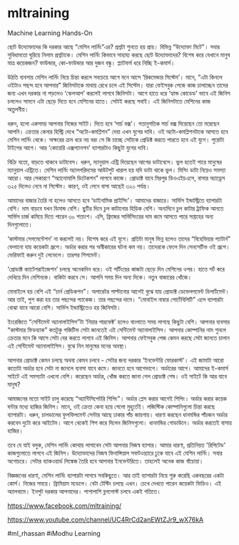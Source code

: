 # mltraining
Machine Learning Hands-On

ছোট উদ্যোক্তাদের কি দরকার আছে “মেশিন লার্নিং”এর? প্রশ্নটা শুনতে হয় প্রায়। বিভিন্ন “উদ্যোক্তা মিটে”। সবার সুবিধামতো ঘুরিয়ে নিলাম প্রশ্নটাকে। মেশিন লার্নিং কিভাবে সাহায্য করছে ছোট উদ্যোক্তাদের? বিশেষ করে যেখানে মানুষ মাত্র কয়েকজন? ফাউন্ডার, কো-ফাউন্ডার আর দুজন বন্ধু। প্ল্যাটফর্ম ধরে নিচ্ছি ই-কমার্স।
 
উঠতি ব্যবসায় মেশিন লার্নিং নিয়ে চিন্তা করলে সবচেয়ে আগে মনে আসে ‘রিকমেন্ডার সিস্টেম’। মানে, “এটা কিনলে ওইটাও পছন্দ হবে আপনার” জিনিসটাকে মাথায় রেখে চলে এই সিস্টেম। যারা ফেইসবুক পেজে কাজ চালাচ্ছেন তাদের জন্য এখন দরকার না পড়লেও ‘স্কেলআপ’ করলেই লাগবে জিনিসটা। আগে হাতে ধরে ‘হ্যান্ড কোডেড’ ভাবে এই জিনিস চললেও সামনে এটা ছেড়ে দিতে হবে মেশিনের হাতে। সেটাই করছে সবাই। এই জিনিসটাতে মেশিনের কাজ অতুলনীয়। 
 
ধরুন, হলো একসময় আপনার নিজের সাইট। দিতে হবে ‘সার্চ বক্স’। গতানুগতিক সার্চ বক্স দিয়েছেন তো মরেছেন আপনি। ক্রেতার কেনার হিস্ট্রি দেখে “অটো-কমপ্লিশন” দেয়া এখন যুগের দাবি। ওই অটো-কমপ্লিশনটাকে আসতে হবে মেশিন লার্নিং থেকে। অক্ষরের ক্রম ধরে নয় বরং সে কি চাচ্ছে সেটাকে প্রেডিক্ট করতে পারতে হবে এই যুগে। পুরোটা টাইপের আগে। আর ‘কোয়েরি এক্সপ্যানশন’ ব্যাপারটাও কিছুটা যুগের দাবি। 
 
বিক্রি যতো, বাড়তে থাকবে ডাটাবেস। ধরুন, ম্যানুয়াল এন্ট্রি দিয়েছেন আগের ডাটাবেসে। ভুল হতেই পারে মানুষের ম্যানুয়াল এন্ট্রিতে। মেশিন লার্নিং অ্যালগরিদমের আউটপুট খারাপ হয় যদি ডাটা থাকে ভুল। মিসিং ডাটা নিয়েও সমস্যা আরো। আর সেকারণে “অ্যানোমালি ডিটেকশন” লাগবে কাজে। প্রোডাক্ট যাবে মিরপুর ডিওএইচএসে, বাসার অ্যাড্রেস ৩২৫ দিলেও নেবে না সিস্টেম। কারণ, ওই লেনে বাসা আছেই ৩২০ পর্যন্ত। 
 
আমাদের বাজার তৈরি না হলেও আসতে হবে ‘ডাইনামিক প্রাইসিং’। আমাদের বাজারে। সার্ভিস ইন্ডাস্ট্রিতে ব্যাপারটা বেশি। দাম বাড়বে যখন ডিমান্ড বেশি। ছুটির দিনে চুল কাটানোর হিড়িক বেশি। অন্যদিনে চুল কাটার ট্রাফিক আনতে সার্ভিস চার্জ কমিয়ে দিতে পারেন ৩০ শতাংশ। এসি, ফ্রিজের সার্ভিসিংয়ের দাম কমে আসতে পারে সপ্তাহের অন্য দিনগুলোতে।
 
‘কাস্টমার সেগমেন্টেশন’ না করলেই নয়। বিশেষ করে এই যুগে। প্রতিটা মানুষ ভিন্ন হলেও তাদের “বিহেভিয়ার প্যাটার্ন” ফেলানো যায় কয়েকটা গ্রূপে। অর্ডার করার পর অস্বীকারের ঘটনা কম নয়। তাদেরকে ফেলে দিন সেনসেটিভ ওই গ্রূপে। ভেরিফাই করুন দুই লেভেলে। তারপর শিপমেন্ট। 
 
‘প্রোডাক্ট ক্যাটেগরাইজেশন’ চলছে অনেকদিন ধরে। ওই সর্টিংয়ের কাজটা ছেড়ে দিন মেশিনের ওপর। হাতে সর্ট করে দেখিয়ে দিন মেশিনকে। বাকিটা করবে সে। আপনি সময় দিন অন্য দিকে। নতুন বাজারের খোঁজে।  
 
মোবাইলে হয় বেশি এই “চার্ন প্রেডিকশন”। অপারেটর পাল্টানোর আগেই বুঝে যায় প্রোডাক্ট ডেভেলপমেন্ট ডিপার্টমেন্ট। আর তাই, পুশ করা হয় তার পছন্দের প্যাকেজ। তার পছন্দের দামে। “মোবাইল নাম্বার পোর্টেবিলিটি” এলে ব্যাপারটা বোঝা যাবে আরো বেশি। সার্ভিস ইন্ডাস্ট্রিতেও হয় জিনিসটা।
 
ইংরেজিতে “সেন্টিমেন্ট অ্যানালাইসিস”টা ‘নিয়ার পারফেক্ট’ হলেও বাংলাতে সময় লাগছে কিছুটা বেশি। আপনার ব্যবসার “কাস্টমার ফিডব্যাক” কতটুকু পজিটিভ সেটা জানতেই এই সেন্টিমেন্ট অ্যানালাইসিস। আপনার কোম্পানির নাম শুনলে ক্রেতার মনে কি আসে সেটা বের করতে লাগবে এই জিনিস। আপনার ফেইসবুক পেজ কেমন করছে সেটা জানতে চালান এই সেন্টিমেন্ট অ্যানালাইসিস। বুঝে নিন মানুষের মনের অবস্থা। 
 
আপনার প্রোডাক্ট কেমন চলছে অথবা কেমন চলবে - সেটার জন্য দরকার ‘ইনভেন্টরি ফোরকাস্ট’। এই জামাটা আরো কতোটা অর্ডার হবে সেটা না জানলে ব্যবসা যাবে কমে। জানতে হবে আগেভাগে। অর্ডারের আগে। আমাদের ই-কমার্স সাইটে এই সমস্যাটা এখনো বেশি। করেছেন অর্ডার, খোঁজ করতে জানা গেল প্রোডাক্ট শেষ। ওই সাইটে কি আর যাবে মানুষ? 
 
আমাজনের মতো সাইট চালু করেছে “অ্যান্টিসিপেটরি শিপিং”। অর্ডার প্লেস করার আগেই শিপিং। অর্ডার করার কয়েক ঘন্টার মধ্যে হাজির জিনিস। মানে, ওই ক্রেতা কেনা হয়ে গেলো মুহুর্তেই। লজিস্টিক কোম্পানিগুলো চিন্তা করছে ব্যাপারটা। ধরুন, চালডালের ফুলফিলমেন্ট সেন্টার আছে ঢাকার পাঁচ জায়গায়। ধারণা করছেন ধানমন্ডির পাঁচজন অর্ডার করবেন দুটো করে আইটেম। আগে থেকেই শিপ করে দিলেন জিনিসগুলো। ধানমন্ডির গোডাউনে। অর্ডার করতেই বাসায় হাজির।

তবে যে যাই বলুক, মেশিন লার্নিং কোথায় লাগাবেন সেটা আপনার নিজস্ব ব্যাপার। আমার ধারণা, প্রতিনিয়ত 'রিপিটেড' কাজগুলোতে লাগবে এই জিনিস। উদ্যোক্তাদের নিজস্ব ফিনান্সিয়াল সফটওয়্যারে ঢুকে যাবে এই মেশিন লার্নিং। সবার অগোচরে। সেটার ব্যাকওয়ার্ড লিঙ্কেজ তৈরি হবে আপনার ইনভেন্টরিতে। তাহলেই অনেক কাজ বাঁচোয়া। 
 
বিজ্ঞজনের ধারণা, মেশিন লার্নিং ব্যাপারটা লাগবে সবকিছুতে। আর তাই ব্যাপারটা নিয়ে শুরু করেছি একবছরের একটা কোর্স। নিজের সময়ে। ফ্রিমিয়াম মডেলে। বেটা টেস্টিং চলছে এখন। চেখে দেখতে পারেন কয়েকটা ভিডিও। এই অ্যালবামে। ইনপুট দরকার আপনাদের। পাশাপাশি ব্লগপোস্ট চলবে একই গতিতে। 

https://www.facebook.com/mltraining/

https://www.youtube.com/channel/UC4RrCd2anEWtZJr9_wX76kA

#ml_rhassan
#iModhu Learning
